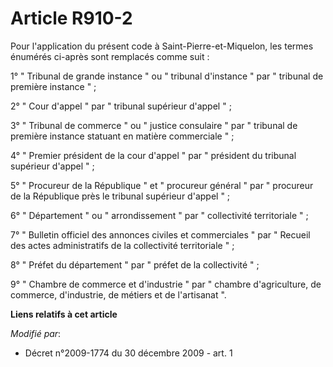 # Article R910-2

Pour l'application du présent code à Saint-Pierre-et-Miquelon, les termes énumérés ci-après sont remplacés comme suit :

1° " Tribunal de grande instance " ou " tribunal d'instance " par " tribunal de première instance " ;

2° " Cour d'appel " par " tribunal supérieur d'appel " ;

3° " Tribunal de commerce " ou " justice consulaire " par " tribunal de première instance statuant en matière commerciale " ;

4° " Premier président de la cour d'appel " par " président du tribunal supérieur d'appel " ;

5° " Procureur de la République " et " procureur général " par " procureur de la République près le tribunal supérieur
d'appel " ;

6° " Département " ou " arrondissement " par " collectivité territoriale " ;

7° " Bulletin officiel des annonces civiles et commerciales " par " Recueil des actes administratifs de la collectivité
territoriale " ;

8° " Préfet du département " par " préfet de la collectivité " ;

9° " Chambre de commerce et d'industrie " par " chambre d'agriculture, de commerce, d'industrie, de métiers et de l'artisanat
".

**Liens relatifs à cet article**

_Modifié par_:

  - Décret n°2009-1774 du 30 décembre 2009 - art. 1

